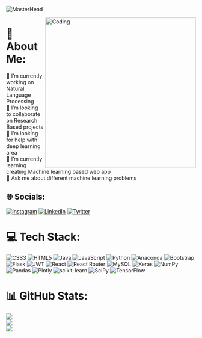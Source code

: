 ![MasterHead](https://github-production-user-asset-6210df.s3.amazonaws.com/65072901/365282528-e19c82fe-ecd3-4300-8a41-d29a65440312.jpeg?X-Amz-Algorithm=AWS4-HMAC-SHA256&X-Amz-Credential=AKIAVCODYLSA53PQK4ZA%2F20240906%2Fus-east-1%2Fs3%2Faws4_request&X-Amz-Date=20240906T192057Z&X-Amz-Expires=300&X-Amz-Signature=e3708e47d25793caefe3354b913212310191cc78d4728ac4c43c6adf35345a32&X-Amz-SignedHeaders=host&actor_id=65072901&key_id=0&repo_id=584170281)

<img align="right" alt="Coding" width="400" src="https://user-images.githubusercontent.com/65072901/210180923-71a9f957-fc86-45dc-958b-532848b5f2de.gif">

# 💫 About Me:
🔭 I’m currently working on Natural Language Processing<br>👯 I’m looking to collaborate on Research Based projects<br>🤝 I’m looking for help with deep learning area<br>🌱 I’m currently learning creating Machine learning based web app<br>💬 Ask me about different machine learning problems<br>


## 🌐 Socials:
[![Instagram](https://img.shields.io/badge/Instagram-%23E4405F.svg?logo=Instagram&logoColor=white)](https://instagram.com/prashuk2002) [![LinkedIn](https://img.shields.io/badge/LinkedIn-%230077B5.svg?logo=linkedin&logoColor=white)](https://linkedin.com/in/prashuk-jain-a4899b135) [![Twitter](https://img.shields.io/badge/Twitter-%231DA1F2.svg?logo=Twitter&logoColor=white)](https://twitter.com/prashuk2002) 

# 💻 Tech Stack:
![CSS3](https://img.shields.io/badge/css3-%231572B6.svg?style=for-the-badge&logo=css3&logoColor=white) ![HTML5](https://img.shields.io/badge/html5-%23E34F26.svg?style=for-the-badge&logo=html5&logoColor=white) ![Java](https://img.shields.io/badge/java-%23ED8B00.svg?style=for-the-badge&logo=java&logoColor=white) ![JavaScript](https://img.shields.io/badge/javascript-%23323330.svg?style=for-the-badge&logo=javascript&logoColor=%23F7DF1E) ![Python](https://img.shields.io/badge/python-3670A0?style=for-the-badge&logo=python&logoColor=ffdd54) ![Anaconda](https://img.shields.io/badge/Anaconda-%2344A833.svg?style=for-the-badge&logo=anaconda&logoColor=white) ![Bootstrap](https://img.shields.io/badge/bootstrap-%23563D7C.svg?style=for-the-badge&logo=bootstrap&logoColor=white) ![Flask](https://img.shields.io/badge/flask-%23000.svg?style=for-the-badge&logo=flask&logoColor=white) ![JWT](https://img.shields.io/badge/JWT-black?style=for-the-badge&logo=JSON%20web%20tokens) ![React](https://img.shields.io/badge/react-%2320232a.svg?style=for-the-badge&logo=react&logoColor=%2361DAFB) ![React Router](https://img.shields.io/badge/React_Router-CA4245?style=for-the-badge&logo=react-router&logoColor=white) ![MySQL](https://img.shields.io/badge/mysql-%2300f.svg?style=for-the-badge&logo=mysql&logoColor=white) ![Keras](https://img.shields.io/badge/Keras-%23D00000.svg?style=for-the-badge&logo=Keras&logoColor=white) ![NumPy](https://img.shields.io/badge/numpy-%23013243.svg?style=for-the-badge&logo=numpy&logoColor=white) ![Pandas](https://img.shields.io/badge/pandas-%23150458.svg?style=for-the-badge&logo=pandas&logoColor=white) ![Plotly](https://img.shields.io/badge/Plotly-%233F4F75.svg?style=for-the-badge&logo=plotly&logoColor=white) ![scikit-learn](https://img.shields.io/badge/scikit--learn-%23F7931E.svg?style=for-the-badge&logo=scikit-learn&logoColor=white) ![SciPy](https://img.shields.io/badge/SciPy-%230C55A5.svg?style=for-the-badge&logo=scipy&logoColor=%white) ![TensorFlow](https://img.shields.io/badge/TensorFlow-%23FF6F00.svg?style=for-the-badge&logo=TensorFlow&logoColor=white)
# 📊 GitHub Stats:
![](https://github-readme-stats.vercel.app/api?username=Prashukjain200&theme=blueberry&hide_border=false&include_all_commits=true&count_private=false)<br/>
![](https://github-readme-streak-stats.herokuapp.com/?user=Prashukjain200&theme=blueberry&hide_border=false)<br/>
![](https://github-readme-stats.vercel.app/api/top-langs/?username=Prashukjain200&theme=blueberry&hide_border=false&include_all_commits=true&count_private=false&layout=compact)

<!-- Proudly created with GPRM ( https://gprm.itsvg.in ) -->
